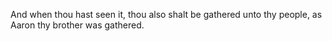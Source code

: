 And when thou hast seen it, thou also shalt be gathered unto thy people, as Aaron thy brother was gathered.

